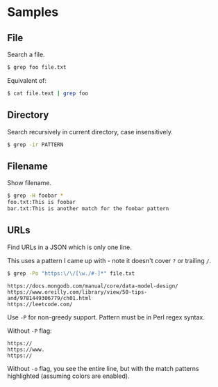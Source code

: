 # Samples


## File

Search a file.

```sh
$ grep foo file.txt
```

Equivalent of:

```sh
$ cat file.text | grep foo
```


## Directory

Search recursively in current directory, case insensitively.

```sh
$ grep -ir PATTERN
```


## Filename

Show filename.

```sh
$ grep -H foobar *
foo.txt:This is foobar
bar.txt:This is another match for the foobar pattern
```


## URLs

Find URLs in a JSON which is only one line.

This uses a pattern I came up with - note it doesn't cover `?` or trailing `/`.

```sh
$ grep -Po "https:\/\/[\w./#-]*" file.txt
```

```
https://docs.mongodb.com/manual/core/data-model-design/
https://www.oreilly.com/library/view/50-tips-and/9781449306779/ch01.html
https://leetcode.com/
```

Use `-P` for non-greedy support. Pattern must be in Perl regex syntax.

Without `-P` flag:

```
https://
https://www.
https://
```

Without `-o` flag, you see the entire line, but with the match patterns highlighted (assuming colors are enabled).
